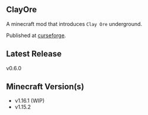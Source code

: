 
ClayOre
---
A minecraft mod that introduces `Clay Ore` underground.

Published at [curseforge](https://www.curseforge.com/minecraft/mc-mods/clayore).

Latest Release
-----
v0.6.0

Minecraft Version(s)
-----
- v1.16.1 (WIP)
- v1.15.2
